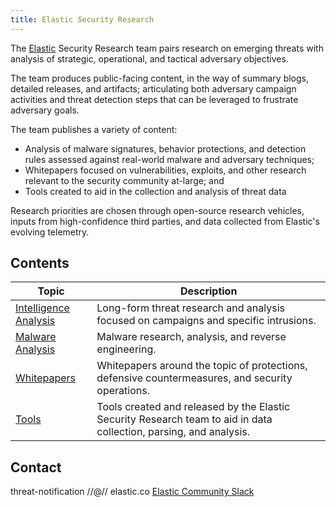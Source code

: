 ```yaml
---
title: Elastic Security Research
---
```


The [Elastic](https://www.elastic.co) Security Research team pairs research on emerging threats with analysis of
strategic, operational, and tactical adversary objectives.

The team produces public-facing content, in the way of summary blogs, detailed releases, and artifacts; articulating
 both adversary campaign activities and threat detection steps that can be leveraged to frustrate adversary goals.

The team publishes a variety of content:

* Analysis of malware signatures, behavior protections, and detection rules assessed against real-world malware and
  adversary techniques;
* Whitepapers focused on vulnerabilities, exploits, and other research relevant to the security community at-large; and
* Tools created to aid in the collection and analysis of threat data

Research priorities are chosen through open-source research vehicles, inputs from high-confidence third parties, and
data collected from Elastic's evolving telemetry.

## Contents

| Topic                                          | Description                                                                                                        |
|------------------------------------------------|--------------------------------------------------------------------------------------------------------------------|
| [Intelligence Analysis](intelligence/index.md) | Long-form threat research and analysis focused on campaigns and specific intrusions.                               |
| [Malware Analysis](malware/index.md)           | Malware research, analysis, and reverse engineering.                                                               |
| [Whitepapers](whitepapers/index.md)            | Whitepapers around the topic of protections, defensive countermeasures, and security operations.                   |
| [Tools](tools/index.md)                        | Tools created and released by the Elastic Security Research team to aid in data collection, parsing, and analysis. |

## Contact

threat-notification //@// elastic.co
[Elastic Community Slack](https://elasticstack.slack.com)

